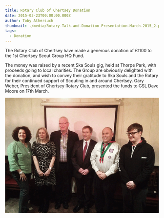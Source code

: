 ```yaml
---
title: Rotary Club of Chertsey Donation
date: 2015-03-23T00:00:00.000Z
author: Toby Athersuch
thumbnail: ./media/Rotary-Talk-and-Donation-Presentation-March-2015_2.png
tags:
  - Donation
---
```


The Rotary Club of Chertsey have made a generous donation of £1100 to the 1st Chertsey Scout Group HQ Fund.

The money was raised by a recent Ska Souls gig, held at Thorpe Park, with proceeds going to local charities. The Group are obviously delighted with the donation, and wish to convey their gratitude to Ska Souls and the Rotary for their continued support of Scouting in and around Chertsey. Gary Weber, President of Chertsey Rotary Club, presented the funds to GSL Dave Moore on 17th March.

![Rotary and 1st Chertsey Members](./media/Rotary-Talk-and-Donation-Presentation-March-2015_2.png)
